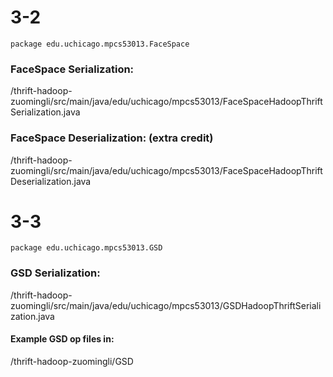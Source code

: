 # 3-2
``package edu.uchicago.mpcs53013.FaceSpace``
### FaceSpace Serialization:
/thrift-hadoop-zuomingli/src/main/java/edu/uchicago/mpcs53013/FaceSpaceHadoopThriftSerialization.java
### FaceSpace Deserialization: (extra credit)
/thrift-hadoop-zuomingli/src/main/java/edu/uchicago/mpcs53013/FaceSpaceHadoopThriftDeserialization.java


# 3-3
``package edu.uchicago.mpcs53013.GSD``

### GSD Serialization:
/thrift-hadoop-zuomingli/src/main/java/edu/uchicago/mpcs53013/GSDHadoopThriftSerialization.java   
#### Example GSD op files in:  
/thrift-hadoop-zuomingli/GSD